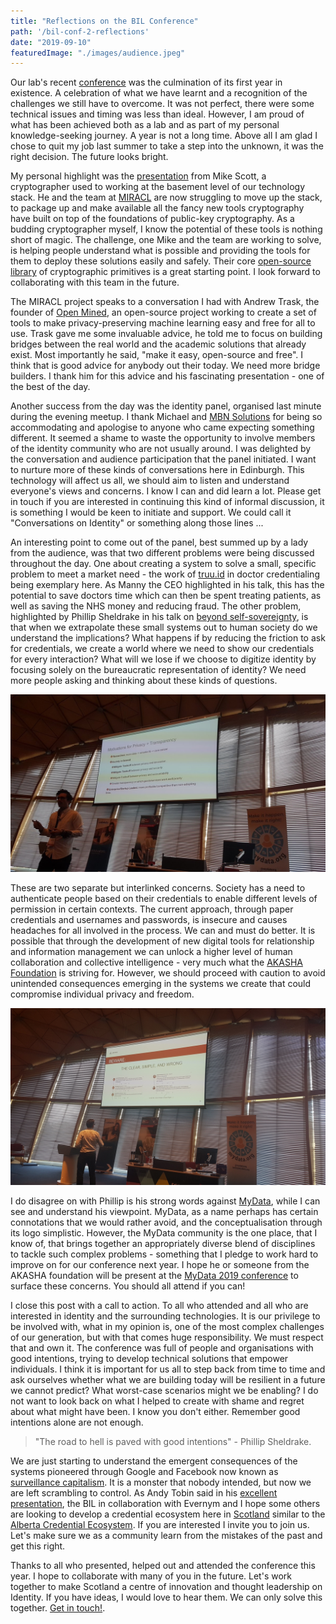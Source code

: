 ```yaml
---
title: "Reflections on the BIL Conference"
path: '/bil-conf-2-reflections'
date: "2019-09-10"
featuredImage: "./images/audience.jpeg"  
---
```


Our lab's recent [conference](https://www.miracl.com/) was the culmination of its first year in existence. A celebration of what we have learnt and a recognition of the challenges we still have to overcome. It was not perfect, there were some technical issues and timing was less than ideal. However, I am proud of what has been achieved both as a lab and as part of my personal knowledge-seeking journey. A year is not a long time. Above all I am glad I chose to quit my job last summer to take a step into the unknown, it was the right decision. The future looks bright.

My personal highlight was the [presentation](https://www.youtube.com/watch?v=2j7b67FHnJU) from Mike Scott, a cryptographer used to working at the basement level of our technology stack. He and the team at [MIRACL](https://www.miracl.com/) are now struggling to move up the stack, to package up and make available all the fancy new tools cryptography have built on top of the foundations of public-key cryptography. As a budding cryptographer myself, I know the potential of these tools is nothing short of magic. The challenge, one Mike and the team are working to solve, is helping people understand what is possible and providing the tools for them to deploy these solutions easily and safely.  Their core [open-source library](https://github.com/miracl/core) of cryptographic primitives is a great starting point. I look forward to collaborating with this team in the future.

The MIRACL project speaks to a conversation I had with Andrew Trask, the founder of [Open Mined](https://www.openmined.org/), an open-source project working to create a set of tools to make privacy-preserving machine learning easy and free for all to use. Trask gave me some invaluable advice, he told me to focus on building bridges between the real world and the academic solutions that already exist. Most importantly he said, "make it easy, open-source and free". I think that is good advice for anybody out their today. We need more bridge builders. I thank him for this advice and his fascinating presentation - one of the best of the day.

Another success from the day was the identity panel, organised last minute during the evening meetup. I thank Michael and [MBN Solutions](https://www.mbnsolutions.com/) for being so accommodating and apologise to anyone who came expecting something different. It seemed a shame to waste the opportunity to involve members of the identity community who are not usually around. I was delighted by the conversation and audience participation that the panel initiated. I want to nurture more of these kinds of conversations here in Edinburgh. This technology will affect us all, we should aim to listen and understand everyone's views and concerns. I know I can and did learn a lot. Please get in touch if you are interested in continuing this kind of informal discussion, it is something I would be keen to initiate and support. We could call it "Conversations on Identity" or something along those lines ...

An interesting point to come out of the panel, best summed up by a lady from the audience, was that two different problems were being discussed throughout the day. One about creating a system to solve a small, specific problem to meet a market need - the work of [truu.id](https://truu.id) in doctor credentialing being exemplary here. As Manny the CEO highlighted in his talk, this has the potential to save doctors time which can then be spent treating patients, as well as saving the NHS money and reducing fraud. The other problem, highlighted by Phillip Sheldrake in his talk on [beyond self-sovereignty](https://www.youtube.com/watch?v=0ETG_gDudwY), is that when we extrapolate these small systems out to human society do we understand the implications? What happens if by reducing the friction to ask for credentials, we create a world where we need to show our credentials for every interaction? What will we lose if we choose to digitize identity by focusing solely on the bureaucratic representation of identity? We need more people asking and thinking about these kinds of questions.

![Trask on Privacy](./images/trask.jpeg)

These are two separate but interlinked concerns. Society has a need to authenticate people based on their credentials to enable different levels of permission in certain contexts. The current approach, through paper credentials and usernames and passwords, is insecure and causes headaches for all involved in the process. We can and must do better. It is possible that through the development of new digital tools for relationship and information management we can unlock a higher level of human collaboration and collective intelligence - very much what the [AKASHA Foundation](https://akasha.org/) is striving for. However, we should proceed with caution to avoid unintended consequences emerging in the systems we create that could compromise individual privacy and freedom.

![Clear, Simple and Wrong](./images/beware.jpeg)

I do disagree on with Phillip is his strong words against [MyData](https://mydata.org/), while I can see and understand his viewpoint. MyData, as a name perhaps has certain connotations that we would rather avoid, and the conceptualisation through its logo simplistic. However, the MyData community is the one place, that I know of, that brings together an appropriately diverse blend of disciplines to tackle such complex problems - something that I pledge to work hard to improve on for our conference next year. I hope he or someone from the AKASHA foundation will be present at the [MyData 2019 conference](https://mydata2019.org/) to surface these concerns. You should all attend if you can! 

I close this post with a call to action. To all who attended and all who are interested in identity and the surrounding technologies. It is our privilege to be involved with, what in my opinion is, one of the most complex challenges of our generation, but with that comes huge responsibility. We must respect that and own it. The conference was full of people and organisations with good intentions, trying to develop technical solutions that empower individuals. I think it is important for us all to step back from time to time and ask ourselves whether what we are building today will be resilient in a future we cannot predict? What worst-case scenarios might we be enabling? I do not want to look back on what I helped to create with shame and regret about what might have been. I know you don't either. Remember good intentions alone are not enough.
>"The road to hell is paved with good intentions" - Phillip Sheldrake.

We are just starting to understand the emergent consequences of the systems pioneered through Google and Facebook now known as [surveillance capitalism](https://www.theguardian.com/books/2019/feb/02/age-of-surveillance-capitalism-shoshana-zuboff-review). It is a monster that nobody intended, but now we are left scrambling to control. As Andy Tobin said in his [excellent presentation](https://www.youtube.com/watch?v=JcVSdEUZni4), the BIL in collaboration with Evernym and I hope some others are looking to develop a credential ecosystem here in [Scotland](https://digitalscot.net/ssi-digital-ecosystem/) similar to the [Alberta Credential Ecosystem](https://www.aceprogram.ca/). If you are interested I invite you to join us. Let's make sure we as a community learn from the mistakes of the past and get this right. 

Thanks to all who presented, helped out and attended the conference this year. I hope to collaborate with many of you in the future. Let's work together to make Scotland a centre of innovation and thought leadership on Identity. If you have ideas, I would love to hear them. We can only solve this together. [Get in touch!](mailto:will.abramson@napier.ac.uk).
